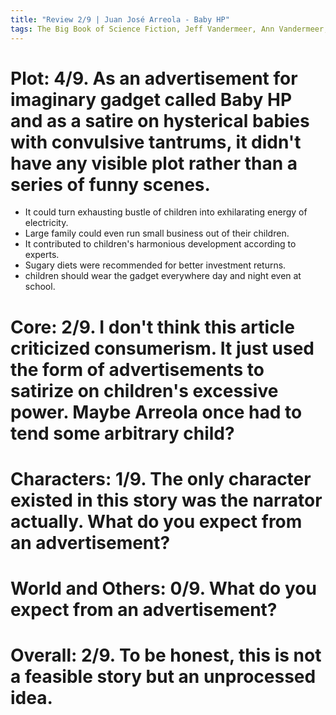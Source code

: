 ```yaml
---
title: "Review 2/9 | Juan José Arreola - Baby HP"
tags: The Big Book of Science Fiction, Jeff Vandermeer, Ann Vandermeer, short story, novelette, science fiction, 1918-2001, 1952
---
```


# Plot: 4/9. As an advertisement for imaginary gadget called Baby HP and as a satire on hysterical babies with convulsive tantrums, it didn't have any visible plot rather than a series of funny scenes.
+ It could turn exhausting bustle of children into exhilarating energy of electricity.
+ Large family could even run small business out of their children.
+ It contributed to children's harmonious development according to experts.
+ Sugary diets were recommended for better investment returns.
+ children should wear the gadget everywhere day and night even at school.


# Core: 2/9. I don't think this article criticized consumerism. It just used the form of advertisements to satirize on children's excessive power. Maybe Arreola once had to tend some arbitrary child?


# Characters: 1/9. The only character existed in this story was the narrator actually. What do you expect from an advertisement?


# World and Others: 0/9. What do you expect from an advertisement?



# Overall: 2/9. To be honest, this is not a feasible story but an unprocessed idea.

